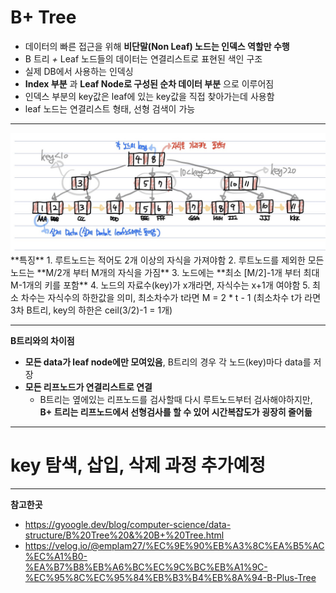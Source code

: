 # B+ Tree
  - 데이터의 빠른 접근을 위해 **비단말(Non Leaf) 노드는 인덱스 역할만 수행**
  - B 트리 *+* Leaf 노드들의 데이터는 연결리스트로 표현된 색인 구조
  - 실제 DB에서 사용하는 인덱싱
  - **Index 부분** 과 **Leaf Node로 구성된 순차 데이터 부분** 으로 이루어짐
  - 인덱스 부분의 key값은 leaf에 있는 key값을 직접 찾아가는데 사용함
  - leaf 노드는 연결리스트 형태, 선형 검색이 가능

---
<img width="700" src="./images/B+tree.jpg">  
**특징**
  1. 루트노드는 적어도 2개 이상의 자식을 가져야함
  2. 루트노드를 제외한 모든 노드는 **M/2개 부터 M개의 자식을 가짐**
  3. 노드에는 **최소 [M/2]-1개 부터 최대 M-1개의 키를 포함**
  4. 노드의 자료수(key)가 x개라면, 자식수는 x+1개 여야함
  5. 최소 차수는 자식수의 하한값을 의미, 최소차수가 t라면 M = 2 * t - 1 (최소차수 t가 라면 3차 B트리, key의 하한은 ceil(3/2)-1 = 1개)

---
**B트리와의 차이점**
  - **모든 data가 leaf node에만 모여있음**, B트리의 경우 각 노드(key)마다 data를 저장
  - **모든 리프노드가 연결리스트로 연결**
    - B트리는 옆에있는 리프노드를 검사할때 다시 루트노드부터 검사해야하지만, **B+ 트리는 리프노드에서 선형검사를 할 수 있어 시간복잡도가 굉장히 줄어듦**

---
# key 탐색, 삽입, 삭제 과정 추가예정
---
**참고한곳**
  - https://gyoogle.dev/blog/computer-science/data-structure/B%20Tree%20&%20B+%20Tree.html
  - https://velog.io/@emplam27/%EC%9E%90%EB%A3%8C%EA%B5%AC%EC%A1%B0-%EA%B7%B8%EB%A6%BC%EC%9C%BC%EB%A1%9C-%EC%95%8C%EC%95%84%EB%B3%B4%EB%8A%94-B-Plus-Tree
